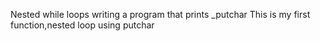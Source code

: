 Nested while loops writing a program that prints _putchar
This is my first function,nested loop using putchar
